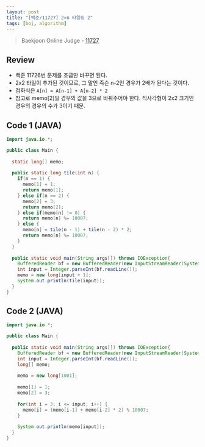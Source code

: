 ```yaml
---
layout: post
title: "[백준/11727] 2×n 타일링 2"
tags: [boj, algorithm]
---
```

> Baekjoon Online Judge - [11727](https://www.acmicpc.net/problem/11727)

## Review
* 백준 11726번 문제를 조금만 바꾸면 된다.
* 2x2 타일이 추가된 것이므로, 그 말인 즉슨 n-2인 경우가 2배가 된다는 것이다.
* 점화식은 `A[n] = A[n-1] + A[n-2] * 2`
* 참고로 memo[2]일 경우의 값을 3으로 바꿔주어야 한다. 직사각형이 2x2 크기인 경우의 경우의 수가 3이기 때문.

## Code 1 (JAVA)
```java
import java.io.*;

public class Main {
  
  static long[] memo;
  
  public static long tile(int n) {
    if(n == 1) {
      memo[1] = 1;
      return memo[1];
    } else if(n == 2) {
      memo[2] = 3;
      return memo[2];
    } else if(memo[n] != 0) {
      return memo[n] %= 10007;
    } else {
      memo[n] = tile(n - 1) + tile(n - 2) * 2;
      return memo[n] %= 10007;
    }
  }
  
  public static void main(String args[]) throws IOException{
    BufferedReader bf = new BufferedReader(new InputStreamReader(System.in));
    int input = Integer.parseInt(bf.readLine());
    memo = new long[input + 1];
    System.out.println(tile(input));
  }
}
```

## Code 2 (JAVA)
```java
import java.io.*;

public class Main {
  
  public static void main(String args[]) throws IOException{
    BufferedReader bf = new BufferedReader(new InputStreamReader(System.in));
    int input = Integer.parseInt(bf.readLine());
    long[] memo;
    
    memo = new long[1001];
    
    memo[1] = 1;
    memo[2] = 3;
    
    for(int i = 3; i <= input; i++) {
      memo[i] = (memo[i-1] + memo[i-2] * 2) % 10007;
    }
    
    System.out.println(memo[input]);
  }
}
```